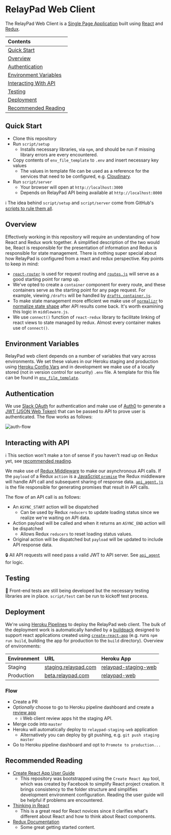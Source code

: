 # RelayPad Web Client
The RelayPad Web Client is a [Single Page Application](https://en.wikipedia.org/wiki/Single-page_application) built using [React](https://facebook.github.io/react/) and [Redux](http://redux.js.org/).

| Contents |
|:---------|
| [Quick Start](#quick-start) |
| [Overview](#overview) |
| [Authentication](#authentication) |
| [Environment Variables](#environment-variables) |
| [Interacting With API](#interactive-with-api) |
| [Testing](#testing) |
| [Deployment](#deployment) |
| [Recommended Reading](#recommended-reading) |

## Quick Start
 - Clone this repository
 - Run `script/setup`
   - Installs necessary libraries, via `npm`, and should be run if missing library errors are every encountered.
 - Copy contents of `env_file_template` to `.env` and insert necessary key values
   - The values in template file can be used as a reference for the services that need to be configured, e.g. [Cloudinary](http://cloudinary.com/).
 - Run `script/server`
   - Your browser will open at `http://localhost:3000`
   - Depends on RelayPad API being available at `http://localhost:8000`

:information_source: The idea behind `script/setup` and `script/server` come from GitHub's [scripts to rule them all](https://github.com/github/scripts-to-rule-them-all).

## Overview
Effectively working in this repository will require an understanding of how React and Redux work together. A simplified description of the two would be, React is responsible for the presentation of information and Redux is responsible for state management. There is nothing super special about how RelayPad is configured from a react and redux perspective. Key points to keep in mind:

 - [`react-router`](https://github.com/ReactTraining/react-router) is used for request routing and [`routes.js`](/src/routes.js) will serve as a good starting point for ramp up.
 - We've opted to create a `container` component for every route, and these containers serve as the starting point for any page request. For example, viewing `/drafts` will be handled by [`drafts_container.js`](/src/containers/drafts_container.js).
 - To make state management more efficient we make use of [`normalizr`](https://github.com/paularmstrong/normalizr) to [normalize state shape](http://redux.js.org/docs/recipes/reducers/NormalizingStateShape.html) after API results come back. It's worth examining this logic in `middleware.js`.
 - We use `connect()` function of `react-redux` library to facilitate linking of react views to state managed by redux. Almost every container makes use of `connect()`.

## Environment Variables
RelayPad web client depends on a number of variables that vary across environments. We set these values in our Heroku staging and production using [Heroku Config Vars](https://devcenter.heroku.com/articles/config-vars) and in development we make use of a locally stored (not in version control for security) `.env` file. A template for this file can be found in [`env_file_template`](/env_file_template).

## Authentication
We use [Slack OAuth](https://api.slack.com/docs/sign-in-with-slack) for authentication and make use of [Auth0](http://auth0.com/) to generate a [JWT (JSON Web Token)](https://jwt.io/) that can be passed to API to prove user is authenticated. The flow works as follows:

![auth-flow](https://user-images.githubusercontent.com/311182/26999421-d96f6bb8-4d4d-11e7-98b7-a9979576bc70.png)

## Interacting with API
:information_source: This section won't make a ton of sense if you haven't read up on Redux yet, see [recommended reading](#recommended-reading).

We make use of [Redux Middleware](http://redux.js.org/docs/advanced/Middleware.html) to make our asynchronous API calls. If the `payload` of a Redux `action` is a [JavaScript `promise`](https://developer.mozilla.org/en-US/docs/Web/JavaScript/Reference/Global_Objects/Promise) the Redux middleware will handle API call and subsequent sharing of response data. [`api_agent.js`](/src/api_agent.js) is the file responsible for generating promises that result in API calls.

The flow of an API call is as follows:
 - An `ASYNC_START` action will be dispatched
   - Can be used by Redux `reducers` to update loading status since we realize we're waiting on API data.
 - Action payload will be called and when it returns an `ASYNC_END` action will be dispatched
   - Allows Redux `reducers` to reset loading status values.
 - Original action will be dispatched but `payload` will be updated to include API response data.

:lock: All API requests will need pass a valid JWT to API server. See [`api_agent`](/src/api_agent.js) for logic.

## Testing
:construction: Front-end tests are still being developed but the necessary testing libraries are in place. `script/test` can be run to kickoff test process.

## Deployment
We're using [Heroku Pipelines](https://devcenter.heroku.com/articles/pipelines) to deploy the RelayPad web client. The bulk of the deployment work is automatically handled by a [buildpack](https://github.com/mars/create-react-app-buildpack) designed to support react applications created using [`create-react-app`](https://github.com/facebookincubator/create-react-app) (e.g. runs `npm run build`, building the app for production to the `build` directory). Overview of environments:

| Environment | URL | Heroku App |
|:------------|:----|:-----------|
| Staging | [staging.relaypad.com](http://staging.relaypad.com) | [relaypad-staging-web](https://dashboard.heroku.com/apps/relaypad-staging-web) |
| Production | [beta.relaypad.com](http://beta.relaypad.com) | [relaypad-web](https://dashboard.heroku.com/apps/relaypad-web) |

### Flow
 - Create a PR
 - *Optionally* choose to go to Heroku pipeline dashboard and create a [review app](https://devcenter.heroku.com/articles/github-integration-review-apps)
   - :information_source: Web client review apps hit the staging API.
 - Merge code into `master`
 - Heroku will automatically deploy to `relaypad-staging-web` application
   - Alternatively you can deploy by git pushing, e.g. `git push staging master`
 - Go to Heroku pipeline dashboard and opt to `Promote to production...`

## Recommended Reading

  - [Create React App User Guide](https://github.com/facebookincubator/create-react-app#user-guide)
    - This repository was bootstrapped using the `Create React App` tool, which was created by Facebook to simplify React project creation. It brings consistency to the folder structure and simplifies development environment configuration. Reading the user guide will be helpful if problems are encountered.
  - [Thinking in React](https://facebook.github.io/react/docs/thinking-in-react.html)
    - This is a great read for React novices since it clarifies what's different about React and how to think about React components.
  - [Redux Documentation](http://redux.js.org/)
    - Some great getting started content.
